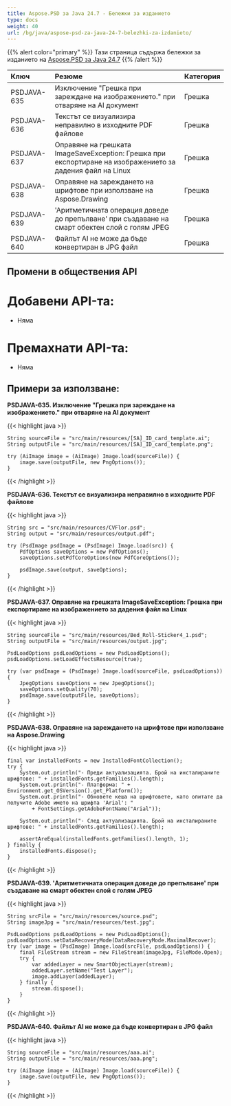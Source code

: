 ```yaml
---
title: Aspose.PSD за Java 24.7 - Бележки за изданието
type: docs
weight: 40
url: /bg/java/aspose-psd-za-java-24-7-belezhki-za-izdanieto/
---
```


{{% alert color="primary" %}} Тази страница съдържа бележки за изданието на [Aspose.PSD за Java 24.7](https://downloads.aspose.com/psd/java/new-releases/aspose.psd-for-java-24.7/) {{% /alert %}} 

| **Ключ**     | **Резюме**                                                                                      | **Категория** |
|:------------|:-------------------------------------------------------------------------------------------------|:-------------|
| PSDJAVA-635 | Изключение "Грешка при зареждане на изображението." при отваряне на AI документ               | Грешка       |
| PSDJAVA-636 | Текстът се визуализира неправилно в изходните PDF файлове                                      | Грешка       |
| PSDJAVA-637 | Оправяне на грешката ImageSaveException: Грешка при експортиране на изображението за дадения файл на Linux | Грешка       |
| PSDJAVA-638 | Оправяне на зареждането на шрифтове при използване на Aspose.Drawing                            | Грешка       |
| PSDJAVA-639 | 'Аритметичната операция доведе до препълване' при създаване на смарт обектен слой с голям JPEG | Грешка       |
| PSDJAVA-640 | Файлът AI не може да бъде конвертиран в JPG файл                                               | Грешка       |

## **Промени в обществения API**
# **Добавени API-та:**

- Няма

# **Премахнати API-та:**

- Няма 

## **Примери за използване:**

**PSDJAVA-635. Изключение "Грешка при зареждане на изображението." при отваряне на AI документ**

{{< highlight java >}}

    String sourceFile = "src/main/resources/[SA]_ID_card_template.ai";
    String outputFile = "src/main/resources/[SA]_ID_card_template.png";

    try (AiImage image = (AiImage) Image.load(sourceFile)) {
        image.save(outputFile, new PngOptions());
    }

{{< /highlight >}}

**PSDJAVA-636. Текстът се визуализира неправилно в изходните PDF файлове**

{{< highlight java >}}

    String src = "src/main/resources/CVFlor.psd";
    String output = "src/main/resources/output.pdf";

    try (PsdImage psdImage = (PsdImage) Image.load(src)) {
        PdfOptions saveOptions = new PdfOptions();
        saveOptions.setPdfCoreOptions(new PdfCoreOptions());

        psdImage.save(output, saveOptions);
    }

{{< /highlight >}}

**PSDJAVA-637. Оправяне на грешката ImageSaveException: Грешка при експортиране на изображението за дадения файл на Linux**

{{< highlight java >}}

    String sourceFile = "src/main/resources/Bed_Roll-Sticker4_1.psd";
    String outputFile = "src/main/resources/output.jpg";

    PsdLoadOptions psdLoadOptions = new PsdLoadOptions();
    psdLoadOptions.setLoadEffectsResource(true);

    try (var psdImage = (PsdImage) Image.load(sourceFile, psdLoadOptions)) {
        JpegOptions saveOptions = new JpegOptions();
        saveOptions.setQuality(70);
        psdImage.save(outputFile, saveOptions);
    }

{{< /highlight >}}

**PSDJAVA-638. Оправяне на зареждането на шрифтове при използване на Aspose.Drawing**

{{< highlight java >}}

    final var installedFonts = new InstalledFontCollection();
    try {
        System.out.println("- Преди актуализацията. Брой на инсталираните шрифтове: " + installedFonts.getFamilies().length);
        System.out.println("- Платформа: " + Environment.get_OSVersion().get_Platform());
        System.out.println("- Обновете кеша на шрифтовете, като опитате да получите Adobe името на шрифта 'Arial': "
            + FontSettings.getAdobeFontName("Arial"));

        System.out.println("- След актуализацията. Брой на инсталираните шрифтове: " + installedFonts.getFamilies().length);

        assertAreEqual(installedFonts.getFamilies().length, 1);
    } finally {
        installedFonts.dispose();
    }

{{< /highlight >}}

**PSDJAVA-639. 'Аритметичната операция доведе до препълване' при създаване на смарт обектен слой с голям JPEG**

{{< highlight java >}}

    String srcFile = "src/main/resources/source.psd";
    String imageJpg = "src/main/resources/test.jpg";

    PsdLoadOptions psdLoadOptions = new PsdLoadOptions();
    psdLoadOptions.setDataRecoveryMode(DataRecoveryMode.MaximalRecover);
    try (var image = (PsdImage) Image.load(srcFile, psdLoadOptions)) {
        final FileStream stream = new FileStream(imageJpg, FileMode.Open);
        try {
            var addedLayer = new SmartObjectLayer(stream);
            addedLayer.setName("Test Layer");
            image.addLayer(addedLayer);
        } finally {
            stream.dispose();
        }
    }

{{< /highlight >}}

**PSDJAVA-640. Файлът AI не може да бъде конвертиран в JPG файл**

{{< highlight java >}}

    String sourceFile = "src/main/resources/aaa.ai";
    String outputFile = "src/main/resources/aaa.png";

    try (AiImage image = (AiImage) Image.load(sourceFile)) {
        image.save(outputFile, new PngOptions());
    }

{{< /highlight >}}